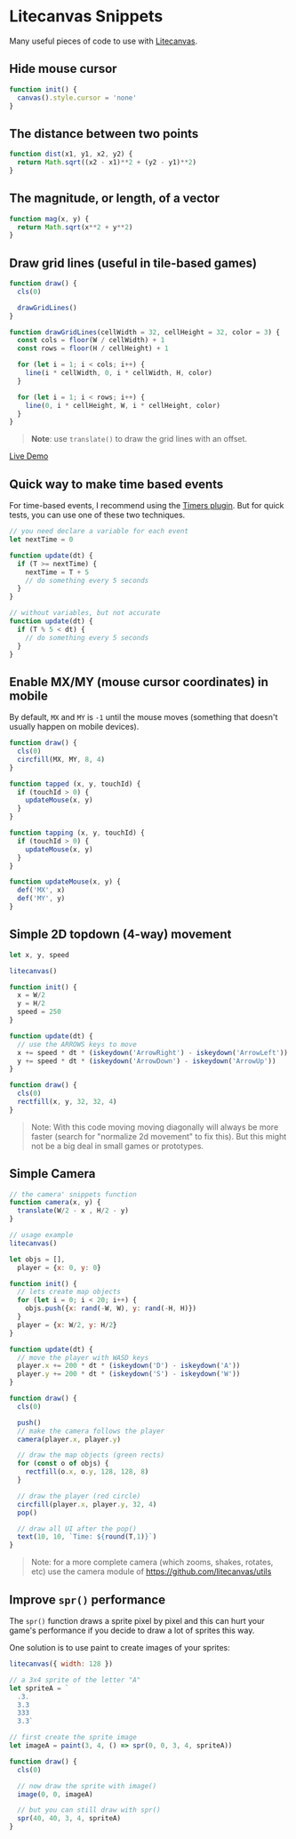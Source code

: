 # Litecanvas Snippets

Many useful pieces of code to use with [Litecanvas](https://github.com/litecanvas/game-engine).

## Hide mouse cursor

```js
function init() {
  canvas().style.cursor = 'none'
}
```

## The distance between two points

```js
function dist(x1, y1, x2, y2) {
  return Math.sqrt((x2 - x1)**2 + (y2 - y1)**2)
}
```

## The magnitude, or length, of a vector

```js
function mag(x, y) {
  return Math.sqrt(x**2 + y**2)
}
```

## Draw grid lines (useful in tile-based games)

```js
function draw() {
  cls(0)

  drawGridLines()
}

function drawGridLines(cellWidth = 32, cellHeight = 32, color = 3) {
  const cols = floor(W / cellWidth) + 1
  const rows = floor(H / cellHeight) + 1

  for (let i = 1; i < cols; i++) {
    line(i * cellWidth, 0, i * cellWidth, H, color)
  }

  for (let i = 1; i < rows; i++) {
    line(0, i * cellHeight, W, i * cellHeight, color)
  }
}
```

> **Note**: use `translate()` to draw the grid lines with an offset.

[Live Demo](https://litecanvas.js.org?c=eJx1kD0PwiAURXd%2BxR3BNrHq5sdsB%2FfODaWWhEACaAfT%2F%2B7DVmtsnHhcTs67weioZG3vdeAPBvS6id0eu23BBsFYe7MyamfR%2BLrnAgmRJvBC0JCys9fNRVsVuGDDDz%2B%2FSWVMlcw4kTpHupdKX7v4DpxxPs3TCmdDTGGgrDXOeV5hjY9GIMPmw3nXz1w5caN%2BBIlsSc%2BNitBEbg50HF9%2BmrJsXAoYKss1VvOiHEWOn6Sc6qYvGP65U6el%2B0s29stRLaMv%2B%2FAEUXd6Wg%3D%3D)

## Quick way to make time based events

For time-based events, I recommend using the [Timers plugin](https://github.com/litecanvas/plugin-timers). But for quick tests, you can use one of these two techniques.

```js
// you need declare a variable for each event
let nextTime = 0

function update(dt) {
  if (T >= nextTime) {
    nextTime = T + 5
    // do something every 5 seconds
  }
}
```

```js
// without variables, but not accurate
function update(dt) {
  if (T % 5 < dt) {
    // do something every 5 seconds
  }
}
```

## Enable MX/MY (mouse cursor coordinates) in mobile

By default, `MX` and `MY` is `-1` until the mouse moves (something that doesn't usually happen on mobile devices).

```js
function draw() {
  cls(0)
  circfill(MX, MY, 8, 4)
}

function tapped (x, y, touchId) {
  if (touchId > 0) {
    updateMouse(x, y)
  }
}

function tapping (x, y, touchId) {
  if (touchId > 0) {
    updateMouse(x, y)
  }
}

function updateMouse(x, y) {
  def('MX', x)
  def('MY', y)
}
```

## Simple 2D topdown (4-way) movement

```js
let x, y, speed

litecanvas()

function init() {
  x = W/2
  y = H/2
  speed = 250
}

function update(dt) {
  // use the ARROWS keys to move
  x += speed * dt * (iskeydown('ArrowRight') - iskeydown('ArrowLeft'))
  y += speed * dt * (iskeydown('ArrowDown') - iskeydown('ArrowUp'))
}

function draw() {
  cls(0)
  rectfill(x, y, 32, 32, 4)
}
```

> Note: With this code moving moving diagonally will always be more faster (search for "normalize 2d movement" to fix this). But this might not be a big deal in small games or prototypes.

## Simple Camera

```js
// the camera' snippets function
function camera(x, y) {
  translate(W/2 - x , H/2 - y)
}

// usage example
litecanvas()

let objs = [],
  player = {x: 0, y: 0}

function init() {
  // lets create map objects
  for (let i = 0; i < 20; i++) {
    objs.push({x: rand(-W, W), y: rand(-H, H)})
  }
  player = {x: W/2, y: H/2}
}

function update(dt) {
  // move the player with WASD keys
  player.x += 200 * dt * (iskeydown('D') - iskeydown('A'))
  player.y += 200 * dt * (iskeydown('S') - iskeydown('W'))
}

function draw() {
  cls(0)

  push()
  // make the camera follows the player
  camera(player.x, player.y)

  // draw the map objects (green rects)
  for (const o of objs) {
    rectfill(o.x, o.y, 128, 128, 8)
  }

  // draw the player (red circle)
  circfill(player.x, player.y, 32, 4)
  pop()

  // draw all UI after the pop()
  text(10, 10, `Time: ${round(T,1)}`)
}
```

> Note: for a more complete camera (which zooms, shakes, rotates, etc) use the camera module of https://github.com/litecanvas/utils

## Improve `spr()` performance

The `spr()` function draws a sprite pixel by pixel and this can hurt your game's performance if you decide to draw a lot of sprites this way.

One solution is to use paint to create images of your sprites:

```js
litecanvas({ width: 128 })

// a 3x4 sprite of the letter "A"
let spriteA = `
  .3.
  3.3
  333
  3.3`

// first create the sprite image
let imageA = paint(3, 4, () => spr(0, 0, 3, 4, spriteA))

function draw() {
  cls(0)

  // now draw the sprite with image()
  image(0, 0, imageA)

  // but you can still draw with spr()
  spr(40, 40, 3, 4, spriteA)
}
```
